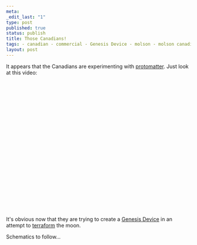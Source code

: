 ```yaml
--- 
meta: 
_edit_last: "1" 
type: post 
published: true 
status: publish 
title: Those Canadians! 
tags: - canadian - commercial - Genesis Device - molson - molson canadian - protomatter - television - terraforming - TV 
layout: post 
--- 
```


It appears that the Canadians are experimenting with [protomatter](http://memory-alpha.org/en/wiki/Protomatter). Just look at this video:

<object classid="clsid:d27cdb6e-ae6d-11cf-96b8-444553540000" width="425" height="355" codebase="http://download.macromedia.com/pub/shockwave/cabs/flash/swflash.cab#version=6,0,40,0"><param name="src" value="http://www.youtube.com/v/Te01pgXaGNI&amp;hl=en"><param name="wmode" value="transparent"><embed type="application/x-shockwave-flash" width="425" height="355" src="http://www.youtube.com/v/Te01pgXaGNI&amp;hl=en" wmode="transparent"></object>

It's obvious now that they are trying to create a [Genesis Device](http://memory-alpha.org/en/wiki/Genesis_Device) in an attempt to [terraform](http://memory-alpha.org/en/wiki/Terraforming) the moon.

Schematics to follow…
